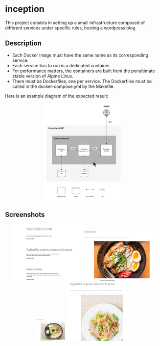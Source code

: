 # inception
This project consists in setting up a small infrastructure composed of different
services under specific rules, hosting a wordpress blog.

## Description
* Each Docker image must have the same name as its corresponding service.
* Each service has to run in a dedicated container.
* For performance matters, the containers are built from the penultimate stable
version of Alpine Linux.
* There must be Dockerfiles, one per service. The Dockerfiles must be called in the docker-compose.yml by the Makefile.

Here is an example diagram of the expected result:
<br />
<p align="center">
  <img src="/screenshots/diagram.png" width="50%" />
</p>

## Screenshots
<p align="center">
  <img src="/screenshots/postlist.png" width="45%" />
  <img src="/screenshots/chashudon.png" width="45%" />
  <img src="/screenshots/ramen.png" width="20%" />
  <img src="/screenshots/tagliatelles.png" width="40%" />
</p>
